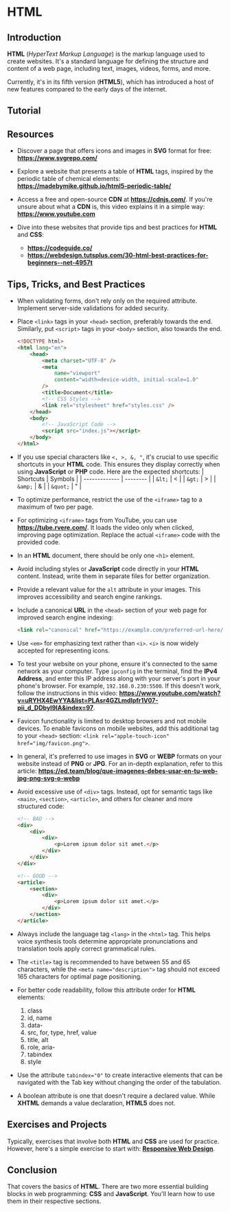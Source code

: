 # HTML

## Introduction

**HTML** (_HyperText Markup Language_) is the markup language used to create websites. It's a standard language for defining the structure and content of a web page, including text, images, videos, forms, and more.

Currently, it's in its fifth version (**HTML5**), which has introduced a host of new features compared to the early days of the internet.

## Tutorial

<!-- Add a Video tutorial -->

## Resources

-   Discover a page that offers icons and images in **SVG** format for free: **https://www.svgrepo.com/**

-   Explore a website that presents a table of **HTML** tags, inspired by the periodic table of chemical elements: **https://madebymike.github.io/html5-periodic-table/**

-   Access a free and open-source **CDN** at **https://cdnjs.com/**. If you're unsure about what a **CDN** is, this video explains it in a simple way: **https://www.youtube.com**

-   Dive into these websites that provide tips and best practices for **HTML** and **CSS**:
    -   **https://codeguide.co/**
    -   **https://webdesign.tutsplus.com/30-html-best-practices-for-beginners--net-4957t**

## Tips, Tricks, and Best Practices

-   When validating forms, don't rely only on the required attribute. Implement server-side validations for added security.

-   Place `<link>` tags in your `<head>` section, preferably towards the end. Similarly, put `<script>` tags in your `<body>` section, also towards the end.

    ```html
    <!DOCTYPE html>
    <html lang="en">
        <head>
            <meta charset="UTF-8" />
            <meta
                name="viewport"
                content="width=device-width, initial-scale=1.0"
            />
            <title>Document</title>
            <!-- CSS Styles -->
            <link rel="stylesheet" href="styles.css" />
        </head>
        <body>
            <!-- JavaScript Code -->
            <script src="index.js"></script>
        </body>
    </html>
    ```

-   If you use special characters like `<, >, &, "`, it's crucial to use specific shortcuts in your **HTML** code. This ensures they display correctly when using **JavaScript** or **PHP** code. Here are the expected shortcuts:
    | Shortcuts | Symbols |
    | ------------- | -------- |
    | `&lt;` | < |
    | `&gt;` | > |
    | `&amp;` | & |
    | `&quot;` | " |

-   To optimize performance, restrict the use of the `<iframe>` tag to a maximum of two per page.

-   For optimizing `<iframe>` tags from YouTube, you can use **https://tube.rvere.com/**. It loads the video only when clicked, improving page optimization. Replace the actual `<iframe>` code with the provided code.

-   In an **HTML** document, there should be only one `<h1>` element.

-   Avoid including styles or **JavaScript** code directly in your **HTML** content. Instead, write them in separate files for better organization.

-   Provide a relevant value for the `alt` attribute in your images. This improves accessibility and search engine rankings.

-   Include a canonical **URL** in the `<head>` section of your web page for improved search engine indexing:

    ```html
    <link rel="canonical" href="https://example.com/preferred-url-here/" />
    ```

-   Use `<em>` for emphasizing text rather than `<i>`. `<i>` is now widely accepted for representing icons.

-   To test your website on your phone, ensure it's connected to the same network as your computer. Type `ipconfig` in the terminal, find the **IPv4 Address**, and enter this IP address along with your server's port in your phone's browser. For example, `192.168.0.230:5500`. If this doesn't work, follow the instructions in this video: **https://www.youtube.com/watch?v=uRYHX4EwYYA&list=PLAsr4GZLmdlpfr1V07-pii_d_DDbyI9IA&index=97**.

-   Favicon functionality is limited to desktop browsers and not mobile devices. To enable favicons on mobile websites, add this additional tag to your `<head>` section: `<link rel="apple-touch-icon" href="img/favicon.png">`.

-   In general, it's preferred to use images in **SVG** or **WEBP** formats on your website instead of **PNG** or **JPG**. For an in-depth explanation, refer to this article: **https://ed.team/blog/que-imagenes-debes-usar-en-tu-web-jpg-png-svg-o-webp**

-   Avoid excessive use of `<div>` tags. Instead, opt for semantic tags like `<main>`, `<section>`, `<article>`, and others for cleaner and more structured code:

    ```html
    <!-- BAD -->
    <div>
        <div>
            <div>
                <p>Lorem ipsum dolor sit amet.</p>
            </div>
        </div>
    </div>

    <!-- GOOD -->
    <article>
        <section>
            <div>
                <p>Lorem ipsum dolor sit amet.</p>
            </div>
        </section>
    </article>
    ```

-   Always include the language tag `<lang>` in the `<html>` tag. This helps voice synthesis tools determine appropriate pronunciations and translation tools apply correct grammatical rules.

-   The `<title>` tag is recommended to have between 55 and 65 characters, while the `<meta name="description">` tag should not exceed 165 characters for optimal page positioning.

-   For better code readability, follow this attribute order for **HTML** elements:

    1. class
    2. id, name
    3. data-
    4. src, for, type, href, value
    5. title, alt
    6. role, aria-
    7. tabindex
    8. style

-   Use the attribute `tabindex="0"` to create interactive elements that can be navigated with the Tab key without changing the order of the tabulation.

-   A boolean attribute is one that doesn't require a declared value. While **XHTML** demands a value declaration, **HTML5** does not.

## Exercises and Projects

Typically, exercises that involve both **HTML** and **CSS** are used for practice. However, here's a simple exercise to start with: **[Responsive Web Design](https://www.freecodecamp.org/learn/2022/responsive-web-design/#learn-html-by-building-a-cat-photo-app)**.

## Conclusion

That covers the basics of **HTML**. There are two more essential building blocks in web programming: **CSS** and **JavaScript**. You'll learn how to use them in their respective sections.
